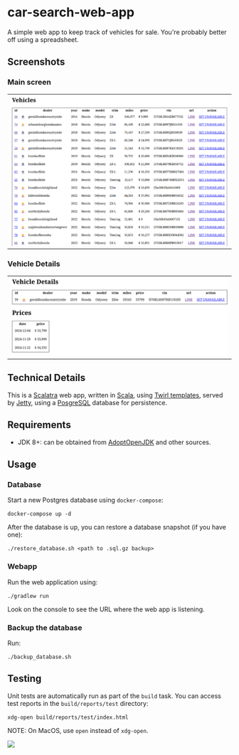 # car-search-web-app

A simple web app to keep track of vehicles for sale.
You're probably better off using a spreadsheet.

## Screenshots

### Main screen

<table>
<tr>
    <td><img alt="A screenshot of the main screen of the web app showing a list of vehicles"
             src="docs/screenshot-20241205.png"/></td>
</tr>
</table>

### Vehicle Details

<table>
<tr>
    <td><img alt="A screenshot of the vehicle details screen showing a table of prices over time"
             src="docs/screenshot2-20241205.png"/></td>
</tr>
</table>


## Technical Details

This is a [Scalatra](https://scalatra.org) web app, written in [Scala](https://scala-lang.org),
using [Twirl templates](https://www.playframework.com/documentation/3.0.x/ScalaTemplates), served by
[Jetty](https://jetty.org/index.html), using a [PosgreSQL](https://www.postgresql.org/) database for
persistence.

## Requirements

* JDK 8+: can be obtained from [AdoptOpenJDK](https://adoptopenjdk.net/) and other sources.

## Usage

### Database

Start a new Postgres database using `docker-compose`: 

```shell
docker-compose up -d
```

After the database is up, you can restore a database snapshot (if you have one):

```shell
./restore_database.sh <path to .sql.gz backup>
```

### Webapp

Run the web application using:

```shell
./gradlew run
```

Look on the console to see the URL where the web app is listening.

### Backup the database

Run:

```shell
./backup_database.sh
```

## Testing

Unit tests are automatically run as part of the `build` task.  You can access test reports in the `build/reports/test` directory:

```
xdg-open build/reports/test/index.html
```

NOTE: On MacOS, use `open` instead of `xdg-open`.

![](https://notbyai.fyi/img/en/written-by-human-not-by-ai-white.svg)    